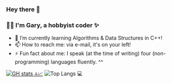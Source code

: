 ### Hey there 👋

<!--
**jokyjoe-joy/jokyjoe-joy** is a ✨ _special_ ✨ repository because its `README.md` (this file) appears on your GitHub profile.

Here are some ideas to get you started:

- 🔭 I’m currently working on ...
- 🌱 I’m currently learning ...
- 👯 I’m looking to collaborate on ...
- 🤔 I’m looking for help with ...
- 💬 Ask me about ...
- 📫 How to reach me: ...
- 😄 Pronouns: ...
- ⚡ Fun fact: ...
-->

### ✌🏽 I'm Gary, a hobbyist coder ✨

- 🌱 I’m currently learning Algorithms & Data Structures in C++!
- 📫 How to reach me: via e-mail, it's on your left!
- ⚡ Fun fact about me: I speak (at the time of writing) four (non-programming) languages fluently. ^^

[![GH stats 🔝📈](https://github-readme-stats.vercel.app/api?username=jokyjoe-joy&count_private=true&show_icons=true&theme=radical&line_height=33&hide_rank=false&hide=contribs,issues)](https://github.com/jokyjoe-joy?tab=repositories&q=&type=public&language=)
![Top Langs 💻](https://github-readme-stats.vercel.app/api/top-langs/?username=jokyjoe-joy&count_private=true&theme=radical&line_height=30&layout=default)
